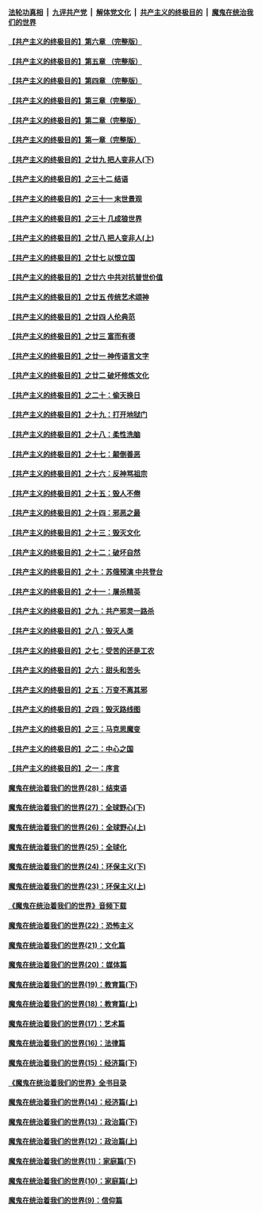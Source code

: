 

####  [法轮功真相](../../../../basic/blob/master/README.md?t=06280431) &nbsp;|&nbsp; [九评共产党](../../../../9ping.md/blob/master/README.md?t=06280431) &nbsp;|&nbsp; [解体党文化](../../../../jtdwh.md/blob/master/README.md?t=06280431)  &nbsp;|&nbsp; [共产主义的终极目的](../../../../gczydzjmd.md/blob/master/README.md?t=06280431) &nbsp;|&nbsp; [魔鬼在统治我们的世界](../../../../mgztzwmdsj.md/blob/master/README.md?t=06280431) 

#### [【共产主义的终极目的】第六章 （完整版）](../pages/nsc422/n11428913.md?t=06280431) 

#### [【共产主义的终极目的】第五章 （完整版）](../pages/nsc422/n11428912.md?t=06280431) 

#### [【共产主义的终极目的】第四章 （完整版）](../pages/nsc422/n11428907.md?t=06280431) 

#### [【共产主义的终极目的】第三章（完整版）](../pages/nsc422/n11428848.md?t=06280431) 

#### [【共产主义的终极目的】第二章（完整版）](../pages/nsc422/n11428831.md?t=06280431) 

#### [【共产主义的终极目的】第一章（完整版）](../pages/nsc422/n11417651.md?t=06280431) 

#### [【共产主义的终极目的】之廿九 把人变非人(下)](../pages/nsc422/n11344140.md?t=06280431) 

#### [【共产主义的终极目的】之三十二 结语](../pages/nsc422/n11360535.md?t=06280431) 

#### [【共产主义的终极目的】之三十一 末世景观](../pages/nsc422/n11351129.md?t=06280431) 

#### [【共产主义的终极目的】之三十 几成狼世界](../pages/nsc422/n11348280.md?t=06280431) 

#### [【共产主义的终极目的】之廿八 把人变非人(上)](../pages/nsc422/n11340492.md?t=06280431) 

#### [【共产主义的终极目的】之廿七 以恨立国](../pages/nsc422/n11336944.md?t=06280431) 

#### [【共产主义的终极目的】之廿六 中共对抗普世价值](../pages/nsc422/n11324785.md?t=06280431) 

#### [【共产主义的终极目的】之廿五 传统艺术颂神](../pages/nsc422/n11296396.md?t=06280431) 

#### [【共产主义的终极目的】之廿四 人伦典范](../pages/nsc422/n11296397.md?t=06280431) 

#### [【共产主义的终极目的】之廿三 富而有德](../pages/nsc422/n11283598.md?t=06280431) 

#### [【共产主义的终极目的】之廿一 神传语言文字](../pages/nsc422/n11263265.md?t=06280431) 

#### [【共产主义的终极目的】之廿二 破坏修炼文化](../pages/nsc422/n11245728.md?t=06280431) 

#### [【共产主义的终极目的】之二十：偷天换日](../pages/nsc422/n11238846.md?t=06280431) 

#### [【共产主义的终极目的】之十九：打开地狱门](../pages/nsc422/n11206376.md?t=06280431) 

#### [【共产主义的终极目的】之十八：柔性洗脑](../pages/nsc422/n11199994.md?t=06280431) 

#### [【共产主义的终极目的】之十七：颠倒善恶](../pages/nsc422/n11179782.md?t=06280431) 

#### [【共产主义的终极目的】之十六：反神骂祖宗](../pages/nsc422/n11166798.md?t=06280431) 

#### [【共产主义的终极目的】之十五：毁人不倦](../pages/nsc422/n11166792.md?t=06280431) 

#### [【共产主义的终极目的】之十四：邪恶之最](../pages/nsc422/n11150249.md?t=06280431) 

#### [【共产主义的终极目的】之十三：毁灭文化](../pages/nsc422/n11135227.md?t=06280431) 

#### [【共产主义的终极目的】之十二：破坏自然](../pages/nsc422/n11135214.md?t=06280431) 

#### [【共产主义的终极目的】之十：苏俄预演 中共登台](../pages/nsc422/n11118424.md?t=06280431) 

#### [【共产主义的终极目的】之十一：屠杀精英](../pages/nsc422/n11118442.md?t=06280431) 

#### [【共产主义的终极目的】之九：共产邪灵一路杀](../pages/nsc422/n11114139.md?t=06280431) 

#### [【共产主义的终极目的】之八：毁灭人类](../pages/nsc422/n11108503.md?t=06280431) 

#### [【共产主义的终极目的】之七：受苦的还是工农](../pages/nsc422/n11101809.md?t=06280431) 

#### [【共产主义的终极目的】之六：甜头和苦头](../pages/nsc422/n11096971.md?t=06280431) 

#### [【共产主义的终极目的】之五：万变不离其邪](../pages/nsc422/n11091285.md?t=06280431) 

#### [【共产主义的终极目的】之四：毁灭路线图](../pages/nsc422/n11086284.md?t=06280431) 

#### [【共产主义的终极目的】之三：马克思魔变](../pages/nsc422/n11061941.md?t=06280431) 

#### [【共产主义的终极目的】之二：中心之国](../pages/nsc422/n11047728.md?t=06280431) 

#### [【共产主义的终极目的】之一：序言](../pages/nsc422/n11086077.md?t=06280431) 

#### [魔鬼在统治着我们的世界(28)：结束语](../pages/nsc422/n10936246.md?t=06280431) 

#### [魔鬼在统治着我们的世界(27)：全球野心(下)](../pages/nsc422/n10928319.md?t=06280431) 

#### [魔鬼在统治着我们的世界(26)：全球野心(上)](../pages/nsc422/n10900318.md?t=06280431) 

#### [魔鬼在统治着我们的世界(25)：全球化](../pages/nsc422/n10788205.md?t=06280431) 

#### [魔鬼在统治着我们的世界(24)：环保主义(下)](../pages/nsc422/n10695307.md?t=06280431) 

#### [魔鬼在统治着我们的世界(23)：环保主义(上)](../pages/nsc422/n10688613.md?t=06280431) 

#### [《魔鬼在统治着我们的世界》音频下载](../pages/nsc422/n10635553.md?t=06280431) 

#### [魔鬼在统治着我们的世界(22)：恐怖主义](../pages/nsc422/n10614727.md?t=06280431) 

#### [魔鬼在统治着我们的世界(21)：文化篇](../pages/nsc422/n10597706.md?t=06280431) 

#### [魔鬼在统治着我们的世界(20)：媒体篇](../pages/nsc422/n10586579.md?t=06280431) 

#### [魔鬼在统治着我们的世界(19)：教育篇(下)](../pages/nsc422/n10564808.md?t=06280431) 

#### [魔鬼在统治着我们的世界(18)：教育篇(上)](../pages/nsc422/n10526970.md?t=06280431) 

#### [魔鬼在统治着我们的世界(17)：艺术篇](../pages/nsc422/n10499093.md?t=06280431) 

#### [魔鬼在统治着我们的世界(16)：法律篇](../pages/nsc422/n10485969.md?t=06280431) 

#### [魔鬼在统治着我们的世界(15)：经济篇(下)](../pages/nsc422/n10469975.md?t=06280431) 

#### [《魔鬼在统治着我们的世界》全书目录](../pages/nsc422/n10464261.md?t=06280431) 

#### [魔鬼在统治着我们的世界(14)：经济篇(上)](../pages/nsc422/n10457370.md?t=06280431) 

#### [魔鬼在统治着我们的世界(13)：政治篇(下)](../pages/nsc422/n10448270.md?t=06280431) 

#### [魔鬼在统治着我们的世界(12)：政治篇(上)](../pages/nsc422/n10444576.md?t=06280431) 

#### [魔鬼在统治着我们的世界(11)：家庭篇(下)](../pages/nsc422/n10440961.md?t=06280431) 

#### [魔鬼在统治着我们的世界(10)：家庭篇(上)](../pages/nsc422/n10435448.md?t=06280431) 

#### [魔鬼在统治着我们的世界(9)：信仰篇](../pages/nsc422/n10432159.md?t=06280431) 

